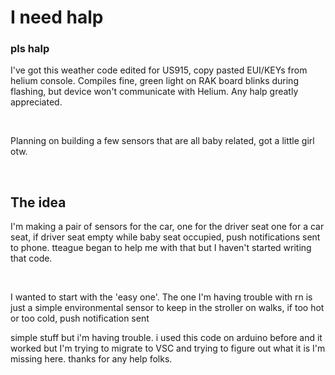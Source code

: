
<h1> I need halp </h1>

<h3> pls halp </h3>

<p> I've got this weather code edited for US915, copy pasted EUI/KEYs from helium console. Compiles fine, green light on RAK board blinks during flashing, but device won't communicate with Helium. Any halp greatly appreciated.</p>
</br>
<p> Planning on building a few sensors that are all baby related, got a little girl otw. </p>
</br>
<h2> The idea </h2>
<p> I'm making a pair of sensors for the car, one for the driver seat one for a car seat, if driver seat empty while baby seat occupied, push notifications sent to phone. tteague began to help me with that but I haven't started writing that code. </p>
</br>
<p> I wanted to start with the 'easy one'. The one I'm having trouble with rn is just a simple environmental sensor to keep in the stroller on walks, if too hot or too cold, push notification sent </p>
<p> simple stuff but i'm having trouble. i used this code on arduino before and it worked but I'm trying to migrate to VSC and trying to figure out what it is I'm missing here. thanks for any help folks.  <pp>

